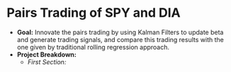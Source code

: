 # Pairs Trading of SPY and DIA

- **Goal:** Innovate the pairs trading by using Kalman Filters to update beta and generate trading signals, and compare this trading results with the one given by traditional rolling regression approach.
- **Project Breakdown:**
  - *First Section:*  
